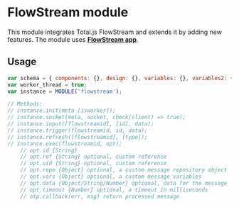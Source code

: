 # FlowStream module

This module integrates Total.js FlowStream and extends it by adding new features. The module uses [__FlowStream app__](https://github.com/totaljs/flowstream).

## Usage

```js
var schema = { components: {}, design: {}, variables: {}, variables2: {} };
var worker_thread = true;
var instance = MODULE('flowstream');

// Methods:
// instance.init(meta [isworker]);
// instance.socket(meta, socket, check(client) => true);
// instance.input([flowstreamid], [id], data);
// instance.trigger(flowstreamid, id, data);
// instance.refresh([flowstreamid], [type]);
// instance.exec(flowstreamid, opt);
	// opt.id {String}
	// opt.ref {String} optional, custom reference
	// opt.uid {String} optional, custom reference
	// opt.repo {Object} optional, a custom message repository object
	// opt.vars {Object} optional, a custom message variables
	// opt.data {Object/String/Number} optional, data for the message
	// opt.timeout {Number} optional, a timeout in milliseconds
	// otp.callback(err, msg) return processed message
```